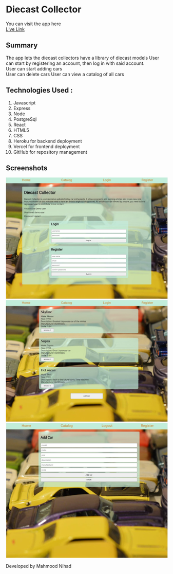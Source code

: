 # Diecast Collector

You can visit the app here   
[Live Link](https://diecast-collector-client.vercel.app/)

## Summary
The app lets the diecast collectors have a library of diecast models
User can start by registering an account, then log in with said account.  
User can start adding cars  
User can delete cars
User can view a catalog of all cars   

## Technologies Used :
1. Javascript
2. Express
3. Node 
4. PostgreSql
5. React
6. HTML5
7. CSS 
8. Heroku for backend deployment
9. Vercel for frontend deployment
10. GitHub for repository management  

## Screenshots
![landing page screenshot](screenshots/landing-page.JPG)
![catalog page screenshot](screenshots/catalog-page.JPG)
![add car page screenshot](screenshots/add-car-page.JPG)


Developed by Mahmood Nihad